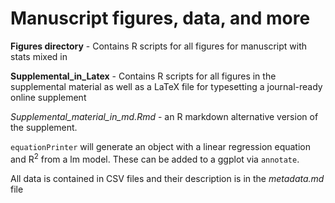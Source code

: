 # Manuscript figures, data, and more

**Figures directory** - Contains R scripts for all figures for manuscript with stats mixed in

**Supplemental_in_Latex** - Contains R scripts for all figures in the supplemental material as well as a LaTeX file for typesetting a journal-ready online supplement 

*Supplemental_material_in_md.Rmd* - an R markdown alternative version of the supplement. 

`equationPrinter` will generate an object with a linear regression equation and R<sup>2</sup> from a lm model. These can be added to a ggplot via `annotate`.

All data is contained in CSV files and their description is in the *metadata.md* file
